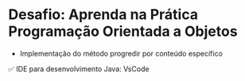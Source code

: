 <h1> Desafio: Aprenda na Prática Programação Orientada a Objetos</h1>

- Implementação do método progredir por conteúdo específico

<p>
✅ IDE para desenvolvimento Java: VsCode<br>
</p>
